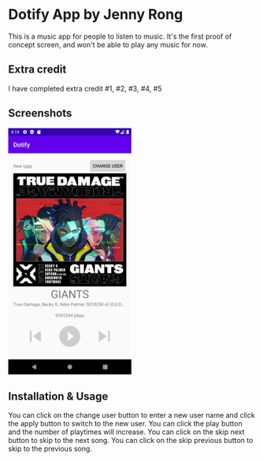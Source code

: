 # Dotify App by Jenny Rong

This is a music app for people to listen to music. It's the first proof of concept screen, and won't be able to play any music for now.

## Extra credit
I have completed extra credit #1, #2, #3, #4, #5 

## Screenshots
<img src="./img/Screenshot_1586474457.png" alt="Screenshot of the app" height="500" />


## Installation & Usage
You can click on the change user button to enter a new user name and click the apply button to switch to the new user.
You can click the play button and the number of playtimes will increase.
You can click on the skip next button to skip to the next song.
You can click on the skip previous button to skip to the previous song. 
